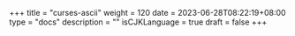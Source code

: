 +++
title = "curses-ascii"
weight = 120
date = 2023-06-28T08:22:19+08:00
type = "docs"
description = ""
isCJKLanguage = true
draft = false
+++